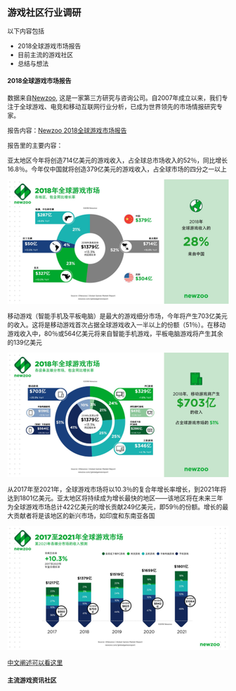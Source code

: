 ## 游戏社区行业调研

以下内容包括
* 2018全球游戏市场报告
* 目前主流的游戏社区
* 总结与想法


#### 2018全球游戏市场报告

数据来自[Newzoo](https://newzoo.com), 这是一家第三方研究与咨询公司。自2007年成立以来，我们专注于全球游戏、电竞和移动互联网行业分析，已成为世界领先的市场情报研究专家。

报告内容：[Newzoo 2018全球游戏市场报告](https://resources.newzoo.com/hubfs/Reports/Newzoo_2018_Global_Games_Market_Report_Light.pdf?submissionGuid=ebfc9974-697d-4daf-8009-98e3295e241d)



报告里的主要内容：

亚太地区今年将创造714亿美元的游戏收入，占全球总市场收入的52％，同比增长16.8％。今年仅中国就将创造379亿美元的游戏收入，占全球市场的四分之一以上

![](/assets/gamersky_01origin_01_20186202026E02.jpg)

移动游戏（智能手机及平板电脑）是最大的游戏细分市场，今年将产生703亿美元的收入。这将是移动游戏首次占据全球游戏收入一半以上的份额（51％）。在移动游戏收入中，80％或564亿美元将来自智能手机游戏，平板电脑游戏将产生其余的139亿美元

![](/assets/gamersky_02origin_03_20186202026593.jpg)

从2017年至2021年，全球游戏市场将以10.3％的复合年增长率增长，到2021年将达到1801亿美元。亚太地区将持续成为增长最快的地区——该地区将在未来三年为全球游戏市场总计422亿美元的增长贡献249亿美元，即59％的份额。增长的最大贡献者将是该地区的新兴市场，如印度和东南亚各国

![](/assets/gamersky_03origin_05_20186202026C42.jpg)

[中文阐述可以看这里](https://www.gamersky.com/news/201806/1063034.shtml)



#### 主流游戏资讯社区

